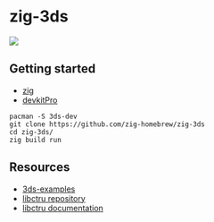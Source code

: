 # zig-3ds

![](screenshot.webp)

## Getting started

- [zig](https://ziglang.org/download/)
- [devkitPro](https://devkitpro.org/wiki/Getting_Started)

```
pacman -S 3ds-dev
git clone https://github.com/zig-homebrew/zig-3ds
cd zig-3ds/
zig build run
```

## Resources

- [3ds-examples](https://github.com/devkitPro/3ds-examples)
- [libctru repository](https://github.com/devkitPro/libctru)
- [libctru documentation](https://libctru.devkitpro.org/files.html)
